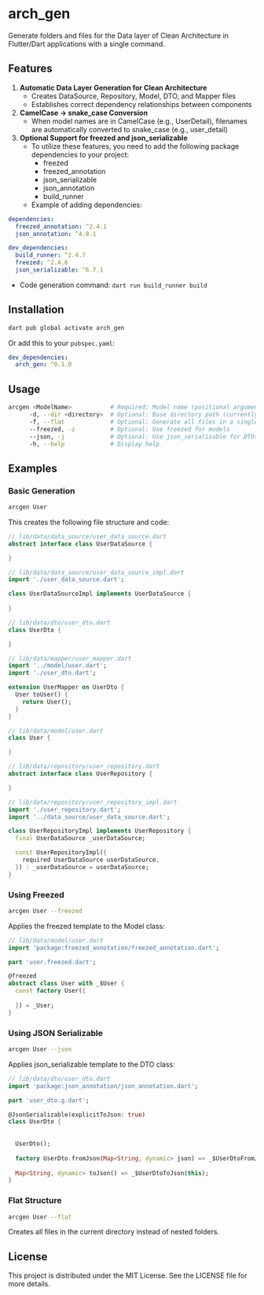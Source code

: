 # arch_gen

Generate folders and files for the Data layer of Clean Architecture in Flutter/Dart applications with a single command.

## Features

1. **Automatic Data Layer Generation for Clean Architecture**
   - Creates DataSource, Repository, Model, DTO, and Mapper files
   - Establishes correct dependency relationships between components
2. **CamelCase → snake_case Conversion**
   - When model names are in CamelCase (e.g., UserDetail), filenames are automatically converted to snake_case (e.g., user_detail)
3. **Optional Support for freezed and json_serializable**
   - To utilize these features, you need to add the following package dependencies to your project:
     - freezed
     - freezed_annotation
     - json_serializable
     - json_annotation
     - build_runner
   - Example of adding dependencies:

```yaml
dependencies:
  freezed_annotation: ^2.4.1
  json_annotation: ^4.8.1

dev_dependencies:
  build_runner: ^2.4.7
  freezed: ^2.4.6
  json_serializable: ^6.7.1
```

- Code generation command: `dart run build_runner build`

## Installation

```bash
dart pub global activate arch_gen
```

Or add this to your `pubspec.yaml`:

```yaml
dev_dependencies:
  arch_gen: ^0.1.0
```

## Usage

```bash
arcgen <ModelName>           # Required: Model name (positional argument)
      -d, --dir <directory>  # Optional: Base directory path (currently always uses lib folder in project root)
      -f, --flat             # Optional: Generate all files in a single folder
      --freezed, -z          # Optional: Use freezed for models
      --json, -j             # Optional: Use json_serializable for DTOs
      -h, --help             # Display help
```

## Examples

### Basic Generation

```bash
arcgen User
```

This creates the following file structure and code:

```dart
// lib/data/data_source/user_data_source.dart
abstract interface class UserDataSource {

}

// lib/data/data_source/user_data_source_impl.dart
import './user_data_source.dart';

class UserDataSourceImpl implements UserDataSource {
  
}

// lib/data/dto/user_dto.dart
class UserDto {

}

// lib/data/mapper/user_mapper.dart
import '../model/user.dart';
import './user_dto.dart';

extension UserMapper on UserDto {
  User toUser() {
    return User();
  }
}

// lib/data/model/user.dart
class User {

}

// lib/data/repository/user_repository.dart
abstract interface class UserRepository {

}

// lib/data/repository/user_repository_impl.dart
import './user_repository.dart';
import '../data_source/user_data_source.dart';

class UserRepositoryImpl implements UserRepository {
  final UserDataSource _userDataSource;

  const UserRepositoryImpl({
    required UserDataSource userDataSource,
  }) : _userDataSource = userDataSource;
}
```

### Using Freezed

```bash
arcgen User --freezed
```

Applies the freezed template to the Model class:

```dart
// lib/data/model/user.dart
import 'package:freezed_annotation/freezed_annotation.dart';

part 'user.freezed.dart';

@freezed
abstract class User with _$User {
  const factory User({
    
  }) = _User;
}
```

### Using JSON Serializable

```bash
arcgen User --json
```

Applies json_serializable template to the DTO class:

```dart
// lib/data/dto/user_dto.dart
import 'package:json_annotation/json_annotation.dart';

part 'user_dto.g.dart';

@JsonSerializable(explicitToJson: true)
class UserDto {
  
  
  UserDto();
  
  factory UserDto.fromJson(Map<String, dynamic> json) => _$UserDtoFromJson(json);
  
  Map<String, dynamic> toJson() => _$UserDtoToJson(this);
}
```

### Flat Structure

```bash
arcgen User --flat
```

Creates all files in the current directory instead of nested folders.

## License

This project is distributed under the MIT License. See the LICENSE file for more details.